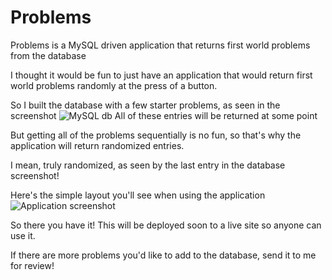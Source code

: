# Problems

Problems is a MySQL driven application that returns first world problems from the database

I thought it would be fun to just have an application that would return first world problems randomly at the press of a button.

So I built the database with a few starter problems, as seen in the screenshot
![MySQL db](https://raw.githubusercontent.com/mlin2814/problems/master/Public/Assets/images/Screenshot%20(17).png)
All of these entries will be returned at some point

But getting all of the problems sequentially is no fun, so that's why the application will return randomized entries.

I mean, truly randomized, as seen by the last entry in the database screenshot!

Here's the simple layout you'll see when using the application
![Application screenshot](https://raw.githubusercontent.com/mlin2814/problems/master/Public/Assets/images/Screenshot%20(16).png)

So there you have it! This will be deployed soon to a live site so anyone can use it.

If there are more problems you'd like to add to the database, send it to me for review!
